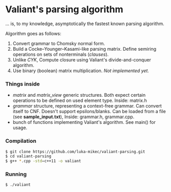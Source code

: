 # Valiant's parsing algorithm

... is, to my knowledge, asymptotically the fastest known parsing algorithm.

Algorithm goes as follows:
 1. Convert grammar to Chomsky normal form.
 2. Build a Cocke–Younger–Kasami-like parsing matrix. Define semiring operations on sets of nonterminals (*clauses*).
 3. Unlike *CYK*, Compute closure using Valiant's divide-and-conquer algorithm.
 4. Use binary (boolean) matrix  multiplication. *Not implemented yet.*


### Things inside
 - *matrix* and *matrix_view* generic structures. Both expect certain operations to be defined on used element type. Inside: matrix.h
 - *grammar* structure, representing a context-free grammar. Can convert itself to CNF. Doesn't support epsilons/blanks. Can be loaded from a file (see **sample_input.txt**), Inside: grammar.h, grammar.cpp.
 - bunch of functions implementing Valiant's algorithm. See main() for usage.

### Compilation

```sh
$ git clone https://github.com/luka-mikec/valiant-parsing.git
$ cd valiant-parsing
$ g++ *.cpp -std=c++11 -o valiant
```

### Running
```sh
$ ./valiant
```

